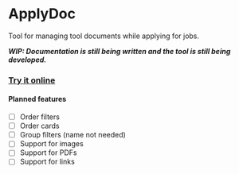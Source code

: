 # ApplyDoc

Tool for managing tool documents while applying for jobs.

***WIP: Documentation is still being written and the tool is still being developed.***

### [Try it online](https://nicolasventer.github.io/ApplyDoc/)

#### Planned features

- [ ] Order filters
- [ ] Order cards
- [ ] Group filters (name not needed)
- [ ] Support for images
- [ ] Support for PDFs
- [ ] Support for links
